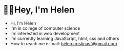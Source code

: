 # 💁‍♀️Hey, I'm Helen

- Hi, I’m Helen
- I'm in college of computer science
- I’m interested in web development
- I’m currently learning JavaScript, html, css and others
- How to reach me e-mail: helen.cristinasf@gmail.com

<!---
helygg/helygg is a ✨ special ✨ repository because its `README.md` (this file) appears on your GitHub profile.
You can click the Preview link to take a look at your changes.
--->
